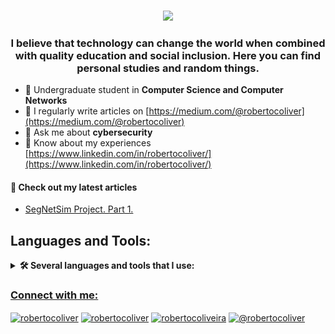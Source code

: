 ###
###
<div align="center">
    <img height="400" src="https://github.com/robertocoliver/robertocoliver/assets/102238044/13b25a7e-90bf-46f2-aa7a-0fdaaccf3849" />
</div>

<h3 align="center">I believe that technology can change the world when combined with quality education and social inclusion. Here you can find personal studies and random things.</h3>

- 🌱 Undergraduate student in **Computer Science and Computer Networks**
- 📝 I regularly write articles on [https://medium.com/@robertocoliver](https://medium.com/@robertocoliver)
- 💬 Ask me about **cybersecurity**
- 📄 Know about my experiences [https://www.linkedin.com/in/robertocoliver/](https://www.linkedin.com/in/robertocoliver/)

#### 📕 Check out my latest articles
<!-- BLOG-POST-LIST:START -->
- [SegNetSim Project. Part 1.](https://medium.com/@robertocoliver/projeto-segnetsim-parte-2-6eacba7f8886)
<!-- BLOG-POST-LIST:END -->


###
## Languages and Tools:
<details>
  <summary><b>🛠️ Several languages and tools that I use:</b></summary>
  <br/>
<div align="left">
<img src="https://cdn.jsdelivr.net/gh/devicons/devicon/icons/python/python-original.svg" height="40" alt="python logo" />
<img src="https://cdn.jsdelivr.net/gh/devicons/devicon/icons/php/php-original.svg" height="40" alt="php logo" />
<img src="https://cdn.jsdelivr.net/gh/devicons/devicon/icons/sqlalchemy/sqlalchemy-original.svg" height="40" alt="sqlalchemy logo" />
<img src="https://cdn.jsdelivr.net/gh/devicons/devicon/icons/mysql/mysql-original.svg" height="40" alt="mysql logo" />
<img src="https://cdn.jsdelivr.net/gh/devicons/devicon/icons/sqlite/sqlite-original.svg" height="40" alt="sqlite logo" />
<img src="https://cdn.jsdelivr.net/gh/devicons/devicon/icons/postgresql/postgresql-original.svg" height="40" alt="postgresql logo" />
<img src="https://cdn.jsdelivr.net/gh/devicons/devicon/icons/pycharm/pycharm-original.svg" height="40" alt="pycharm logo" />
<img src="https://cdn.jsdelivr.net/gh/devicons/devicon/icons/vscode/vscode-original.svg" height="40" alt="vscode logo" />
<img src="https://cdn.jsdelivr.net/gh/devicons/devicon/icons/linux/linux-original.svg" height="40" alt="linux logo" />
<img src="https://cdn.jsdelivr.net/gh/devicons/devicon/icons/unix/unix-original.svg" height="40" alt="unix logo" />
<img src="https://cdn.jsdelivr.net/gh/devicons/devicon/icons/apache/apache-original.svg" height="40" alt="apache logo" />
<img src="https://cdn.jsdelivr.net/gh/devicons/devicon/icons/django/django-plain.svg" height="40" alt="django logo" />
<img src="https://cdn.jsdelivr.net/gh/devicons/devicon/icons/debian/debian-original.svg" height="40" alt="debian logo" />
<img src="https://cdn.jsdelivr.net/gh/devicons/devicon/icons/ubuntu/ubuntu-plain.svg" height="40" alt="ubuntu logo" />
<img src="https://cdn.jsdelivr.net/gh/devicons/devicon/icons/bash/bash-original.svg" height="40" alt="bash logo" />
<img src="https://cdn.jsdelivr.net/gh/devicons/devicon/icons/nginx/nginx-original.svg" height="40" alt="nginx logo" />
<img src="https://cdn.jsdelivr.net/gh/devicons/devicon/icons/wordpress/wordpress-original.svg" height="40" alt="wordpress logo" />
<img src="https://cdn.jsdelivr.net/gh/devicons/devicon/icons/ssh/ssh-original.svg" height="40" alt="ssh logo" />
<img src="https://cdn.jsdelivr.net/gh/devicons/devicon/icons/github/github-original.svg" height="40" alt="github logo" />
<img src="https://cdn.jsdelivr.net/gh/devicons/devicon/icons/gimp/gimp-original.svg" height="40" alt="gimp logo" />
<a href="https://golang.org" target="_blank" rel="noreferrer"><img src="https://raw.githubusercontent.com/devicons/devicon/master/icons/go/go-original.svg" alt="go" width="40" height="40"/></a>
<a href="https://www.w3.org/html/" target="_blank" rel="noreferrer"><img src="https://raw.githubusercontent.com/devicons/devicon/master/icons/html5/html5-original-wordmark.svg" alt="html5" width="40" height="40"/></a>
<a href="https://www.java.com" target="_blank" rel="noreferrer"><img src="https://raw.githubusercontent.com/devicons/devicon/master/icons/java/java-original.svg" alt="java" width="40" height="40"/>
<img src="https://raw.githubusercontent.com/devicons/devicon/master/icons/javascript/javascript-original.svg" alt="javascript" width="40" height="40"/></a>
<a href="https://www.linux.org/" target="_blank" rel="noreferrer"><p align="left"><a href="https://www.w3schools.com/css/" target="_blank" rel="noreferrer">
</details>

<h3 align="left">Connect with me:</h3>
<p align="left">
<a href="https://dev.to/robertocoliver" target="blank"><img align="center" src="https://raw.githubusercontent.com/rahuldkjain/github-profile-readme-generator/master/src/images/icons/Social/devto.svg" alt="robertocoliver" height="30" width="40" /></a>
<a href="https://linkedin.com/in/robertocoliver" target="blank"><img align="center" src="https://raw.githubusercontent.com/rahuldkjain/github-profile-readme-generator/master/src/images/icons/Social/linked-in-alt.svg" alt="robertocoliver" height="30" width="40" /></a>
<a href="https://instagram.com/robertocoliveira" target="blank"><img align="center" src="https://raw.githubusercontent.com/rahuldkjain/github-profile-readme-generator/master/src/images/icons/Social/instagram.svg" alt="robertocoliveira" height="30" width="40" /></a>
<a href="https://medium.com/@robertocoliver" target="blank"><img align="center" src="https://raw.githubusercontent.com/rahuldkjain/github-profile-readme-generator/master/src/images/icons/Social/medium.svg" alt="@robertocoliver" height="30" width="40" /></a>
</p>
</div>

